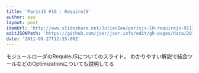 ```yaml
---
title: 'ParisJS #10 : RequireJS'
author: azu
layout: post
itemUrl: 'http://www.slideshare.net/JulienZee/parisjs-10-requirejs-9111799'
editJSONPath: 'https://github.com/jser/jser.info/edit/gh-pages/data/2011/09/index.json'
date: '2011-09-27T12:35:00Z'
---
```

モジュールローダのRequireJSについてのスライド。
わかりやすい解説で結合ツールなどのOptimizationについても説明してる
